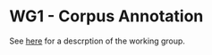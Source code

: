 # WG1 - Corpus Annotation

See [here](https://unidive.lisn.upsaclay.fr/doku.php?id=wg1:wg1) for a descrption of the working group.
